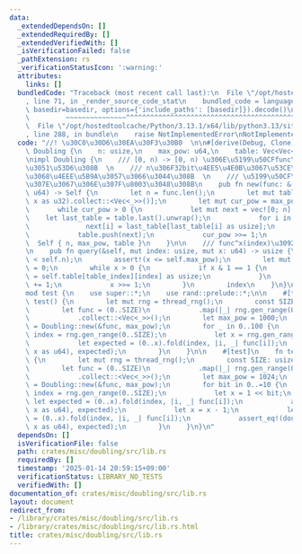 ```yaml
---
data:
  _extendedDependsOn: []
  _extendedRequiredBy: []
  _extendedVerifiedWith: []
  _isVerificationFailed: false
  _pathExtension: rs
  _verificationStatusIcon: ':warning:'
  attributes:
    links: []
  bundledCode: "Traceback (most recent call last):\n  File \"/opt/hostedtoolcache/Python/3.13.1/x64/lib/python3.13/site-packages/onlinejudge_verify/documentation/build.py\"\
    , line 71, in _render_source_code_stat\n    bundled_code = language.bundle(stat.path,\
    \ basedir=basedir, options={'include_paths': [basedir]}).decode()\n          \
    \         ~~~~~~~~~~~~~~~^^^^^^^^^^^^^^^^^^^^^^^^^^^^^^^^^^^^^^^^^^^^^^^^^^^^^^^^^^^^^^^^^^\n\
    \  File \"/opt/hostedtoolcache/Python/3.13.1/x64/lib/python3.13/site-packages/onlinejudge_verify/languages/rust.py\"\
    , line 288, in bundle\n    raise NotImplementedError\nNotImplementedError\n"
  code: "//! \u30C0\u30D6\u30EA\u30F3\u30B0  \n\n#[derive(Debug, Clone)]\npub struct\
    \ Doubling {\n    n: usize,\n    max_pow: u64,\n    table: Vec<Vec<u32>>,\n}\n\
    \nimpl Doubling {\n    /// [0, n) -> [0, n) \u306E\u5199\u50CFfunc\u3092\u53D7\
    \u3051\u53D6\u308B  \n    /// n\u306F32bit\u4EE5\u4E0B\u3067\u53CE\u307E\u308B\
    \u3068\u4EEE\u5B9A\u3057\u3066\u3044\u308B  \n    /// \u5199\u50CF\u306Fmax_pow\u4E57\
    \u307E\u3067\u306E\u307F\u8003\u3048\u308B\n    pub fn new(func: &[usize], max_pow:\
    \ u64) -> Self {\n        let n = func.len();\n        let mut table = vec![func.iter().map(|&x|\
    \ x as u32).collect::<Vec<_>>()];\n        let mut cur_pow = max_pow >> 1;\n \
    \       while cur_pow > 0 {\n            let mut next = vec![0; n];\n        \
    \    let last_table = table.last().unwrap();\n            for i in 0..n {\n  \
    \              next[i] = last_table[last_table[i] as usize];\n            }\n\
    \            table.push(next);\n            cur_pow >>= 1;\n        }\n      \
    \  Self { n, max_pow, table }\n    }\n\n    /// func^x(index)\u3092\u8FD4\u3059\
    \n    pub fn query(&self, mut index: usize, mut x: u64) -> usize {\n        assert!(index\
    \ < self.n);\n        assert!(x <= self.max_pow);\n        let mut table_index\
    \ = 0;\n        while x > 0 {\n            if x & 1 == 1 {\n                index\
    \ = self.table[table_index][index] as usize;\n            }\n            table_index\
    \ += 1;\n            x >>= 1;\n        }\n        index\n    }\n}\n\n#[cfg(test)]\n\
    mod test {\n    use super::*;\n    use rand::prelude::*;\n\n    #[test]\n    fn\
    \ test() {\n        let mut rng = thread_rng();\n        const SIZE: usize = 1000;\n\
    \        let func = (0..SIZE)\n            .map(|_| rng.gen_range(0..SIZE))\n\
    \            .collect::<Vec<_>>();\n        let max_pow = 1000;\n        let doubling\
    \ = Doubling::new(&func, max_pow);\n        for _ in 0..100 {\n            let\
    \ index = rng.gen_range(0..SIZE);\n            let x = rng.gen_range(0..max_pow);\n\
    \            let expected = (0..x).fold(index, |i, _| func[i]);\n            assert_eq!(doubling.query(index,\
    \ x as u64), expected);\n        }\n    }\n\n    #[test]\n    fn test_two_beki()\
    \ {\n        let mut rng = thread_rng();\n        const SIZE: usize = 1024;\n\
    \        let func = (0..SIZE)\n            .map(|_| rng.gen_range(0..SIZE))\n\
    \            .collect::<Vec<_>>();\n        let max_pow = 1024;\n        let doubling\
    \ = Doubling::new(&func, max_pow);\n        for bit in 0..=10 {\n            let\
    \ index = rng.gen_range(0..SIZE);\n            let x = 1 << bit;\n           \
    \ let expected = (0..x).fold(index, |i, _| func[i]);\n            assert_eq!(doubling.query(index,\
    \ x as u64), expected);\n            let x = x - 1;\n            let expected\
    \ = (0..x).fold(index, |i, _| func[i]);\n            assert_eq!(doubling.query(index,\
    \ x as u64), expected);\n        }\n    }\n}\n"
  dependsOn: []
  isVerificationFile: false
  path: crates/misc/doubling/src/lib.rs
  requiredBy: []
  timestamp: '2025-01-14 20:59:15+09:00'
  verificationStatus: LIBRARY_NO_TESTS
  verifiedWith: []
documentation_of: crates/misc/doubling/src/lib.rs
layout: document
redirect_from:
- /library/crates/misc/doubling/src/lib.rs
- /library/crates/misc/doubling/src/lib.rs.html
title: crates/misc/doubling/src/lib.rs
---
```

